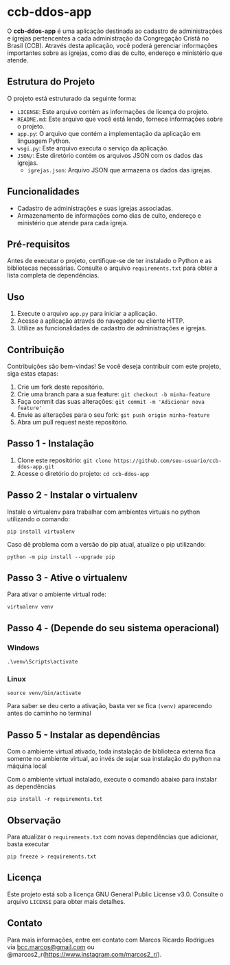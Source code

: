 # ccb-ddos-app

O **ccb-ddos-app** é uma aplicação destinada ao cadastro de administrações e igrejas pertencentes a cada administração da Congregação Cristã no Brasil (CCB). Através desta aplicação, você poderá gerenciar informações importantes sobre as igrejas, como dias de culto, endereço e ministério que atende.

## Estrutura do Projeto

O projeto está estruturado da seguinte forma:

- `LICENSE`: Este arquivo contém as informações de licença do projeto.
- `README.md`: Este arquivo que você está lendo, fornece informações sobre o projeto.
- `app.py`: O arquivo que contém a implementação da aplicação em linguagem Python.
- `wsgi.py`: Este arquivo executa o serviço da aplicação.
- `JSON/`: Este diretório contém os arquivos JSON com os dados das igrejas.
  - `igrejas.json`: Arquivo JSON que armazena os dados das igrejas.

## Funcionalidades

- Cadastro de administrações e suas igrejas associadas.
- Armazenamento de informações como dias de culto, endereço e ministério que atende para cada igreja.

## Pré-requisitos

Antes de executar o projeto, certifique-se de ter instalado o Python e as bibliotecas necessárias. Consulte o arquivo `requirements.txt` para obter a lista completa de dependências.

## Uso

1. Execute o arquivo `app.py` para iniciar a aplicação.
2. Acesse a aplicação através do navegador ou cliente HTTP.
3. Utilize as funcionalidades de cadastro de administrações e igrejas.

## Contribuição

Contribuições são bem-vindas! Se você deseja contribuir com este projeto, siga estas etapas:

1. Crie um fork deste repositório.
2. Crie uma branch para a sua feature: `git checkout -b minha-feature`
3. Faça commit das suas alterações: `git commit -m 'Adicionar nova feature'`
4. Envie as alterações para o seu fork: `git push origin minha-feature`
5. Abra um pull request neste repositório.

## Passo 1 - Instalação

1. Clone este repositório: `git clone https://github.com/seu-usuario/ccb-ddos-app.git`
2. Acesse o diretório do projeto: `cd ccb-ddos-app`

## Passo 2 - Instalar o virtualenv
Instale o virtualenv para trabalhar com ambientes virtuais no python utilizando o comando:
```
pip install virtualenv
```
Caso dê problema com a versão do pip atual, atualize o pip utilizando:
```
python -m pip install --upgrade pip
```

## Passo 3 - Ative o virtualenv
Para ativar o ambiente virtual rode:
```
virtualenv venv
```

## Passo 4 - (Depende do seu sistema operacional)
### Windows
```
.\venv\Scripts\activate
```

### Linux
```
source venv/bin/activate
```
Para saber se deu certo a ativação, basta ver se fica ```(venv)``` aparecendo antes do caminho no terminal

## Passo 5 - Instalar as dependências
Com o ambiente virtual ativado, toda instalação de biblioteca externa fica somente no ambiente virtual, ao invés de sujar sua instalação do python na máquina local

Com o ambiente virtual instalado, execute o comando abaixo para instalar as dependências
```
pip install -r requirements.txt
```

## Observação
Para atualizar o `requirements.txt` com novas dependências que adicionar, basta executar
```
pip freeze > requirements.txt
```

## Licença

Este projeto está sob a licença GNU General Public License v3.0. Consulte o arquivo `LICENSE` para obter mais detalhes.

## Contato

Para mais informações, entre em contato com Marcos Ricardo Rodrigues via bcc.marcos@gmail.com ou @marcos2_r(https://www.instagram.com/marcos2_r/).
